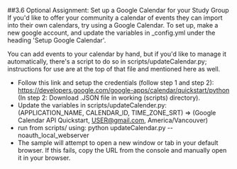 ##3.6 Optional Assignment: Set up a Google Calendar for your Study Group
If you'd like to offer your community a calendar of events they can import into their own calendars, try using a Google Calendar. To set up, make a new google account, and update the variables in _config.yml under the heading 'Setup Google Calendar'.

You can add events to your calendar by hand, but if you'd like to manage it automatically, there's a script to do so in scripts/updateCalendar.py; instructions for use are at the top of that file and mentioned here as well.

- Follow this link and setup the credentials (follow step 1 and step 2): https://developers.google.com/google-apps/calendar/quickstart/python 
 (In step 2: Download .JSON file in working (scripts) directory).
- Update the variables in scripts/updateCalender.py: 
  (APPLICATION_NAME, CALENDAR_ID, TIME_ZONE_SRT) => (Google Calendar API Quickstart, USER@gmail.com, America/Vancouver)
- run from scripts/ using: python updateCalendar.py --noauth_local_webserver
- The sample will attempt to open a new window or tab in your default browser. If this fails, copy the URL from the console and   manually open it in your browser.
